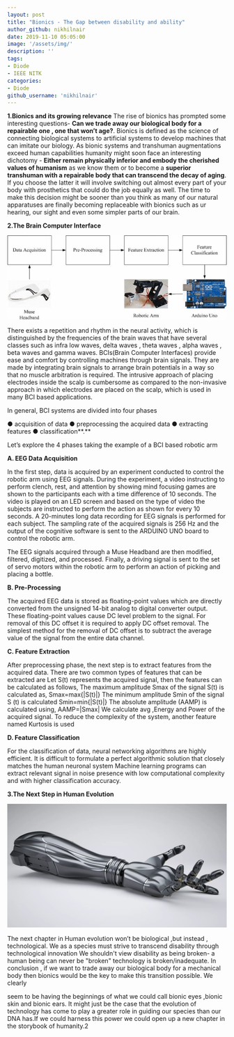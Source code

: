 ```yaml
---
layout: post
title: "Bionics - The Gap between disability and ability"
author_github: nikhilnair
date: 2019-11-10 05:05:00
image: '/assets/img/'
description: ''
tags:
- Diode
- IEEE NITK
categories:
- Diode
github_username: 'nikhilnair'
---
```

**1.Bionics and its growing relevance**
The rise of bionics has prompted some interesting questions- **Can we trade
away our biological body for a repairable one , one that won’t age?**.
Bionics is defined as the science of connecting biological systems to artificial
systems to develop machines that can imitate our biology.
As bionic systems and transhuman augmentations exceed human capabilities
humanity might soon face an interesting dichotomy - **Either remain physically
inferior and embody the cherished values of humanism** as we know them or
to become a **superior transhuman with a repairable body that can
transcend the decay of aging**. If you choose the latter it will involve switching
out almost every part of your body with prosthetics that could do the job equally
as well.
The time to make this decision might be sooner than you think as many of our
natural apparatuses are finally becoming replaceable with bionics such as ur
hearing, our sight and even some simpler parts of our brain.



**2.The Brain Computer Interface**

![alt text](/blog/assets/img/bionics/img1.gif)

There exists a repetition and rhythm in the neural activity, which is distinguished
by the frequencies of the brain waves that have several classes such as infra
low waves, delta waves , theta waves , alpha waves , beta waves and gamma
waves.
BCIs(Brain Computer Interfaces) provide ease and comfort by controlling
machines through brain signals. They are made by integrating brain signals to
arrange brain potentials in a way so that no muscle arbitration is required. The
intrusive approach of placing electrodes inside the scalp is cumbersome as
compared to the non-invasive approach in which electrodes are placed on the
scalp, which is used in many BCI based applications.

In general, BCI systems are divided into four phases

● acquisition of data
● preprocessing the acquired data
● extracting features
● classification**.**

Let’s explore the 4 phases taking the example of a BCI based robotic arm

**A. EEG Data Acquisition**

In the first step, data is acquired by an experiment conducted to control the robotic
arm using EEG signals.
During the experiment, a video instructing to perform clench, rest, and attention by
showing mind focusing games are shown to the participants each with a time
difference of 10 seconds. The video is played on an LED screen and based on
the type of video the subjects are instructed to perform the action as shown for
every 10 seconds. A 20-minutes long data recording for EEG signals is
performed for each subject.
The sampling rate of the acquired signals is 256 Hz and the output of the cognitive
software is sent to the ARDUINO UNO board to control the robotic arm.


The EEG signals acquired through a Muse Headband are then modified, filtered,
digitized, and processed.
Finally, a driving signal is sent to the set of servo motors within the robotic arm to
perform an action of picking and placing a bottle.

**B. Pre-Processing**

The acquired EEG data is stored as floating-point values which are directly
converted from the unsigned 14-bit analog to digital converter output. These
floating-point values cause DC level problem to the signal.
For removal of this DC offset it is required to apply DC offset removal. The
simplest method for the removal of DC offset is to subtract the average value of
the signal from the entire data channel.

**C. Feature Extraction**

After preprocessing phase, the next step is to extract features from the acquired
data. There are two common types of features that can be extracted are
Let S(t) represents the acquired signal, then the features can be calculated as
follows, The maximum amplitude Smax of the signal S(t) is calculated as,
Smax=max{|S(t)|}
The minimum amplitude Smin of the signal S (t) is calculated
Smin=min{|S(t)|}
The absolute amplitude (AAMP) is calculated using,
AAMP=|Smax|
We calculate avg ,Energy and Power of the acquired signal.
To reduce the complexity of the system, another feature named Kurtosis is used


**D. Feature Classification**

For the classification of data, neural networking algorithms are highly efficient. It is
difficult to formulate a perfect algorithmic solution that closely matches the
human neuronal system Machine learning programs can extract relevant signal
in noise presence with low computational complexity and with higher
classification accuracy.



**3.The Next Step in Human Evolution**

![alt text](/blog/assets/img/bionics/img2.jpg)

The next chapter in Human evolution won’t be biological ,but instead ,
technological.
We as a species must strive to transcend disability through technological
innovation
We shouldn't view disability as being broken- a human being can never be
"broken"
technology is broken/inadequate.
In conclusion , if we want to trade away our biological body for a mechanical
body then bionics would be the key to make this transition possible. We clearly


seem to be having the beginnings of what we could call bionic eyes ,bionic skin
and bionic ears.
It might just be the case that the evolution of technology has come to play a
greater role in guiding our species than our DNA has.If we could harness this
power we could open up a new chapter in the storybook of humanity.2